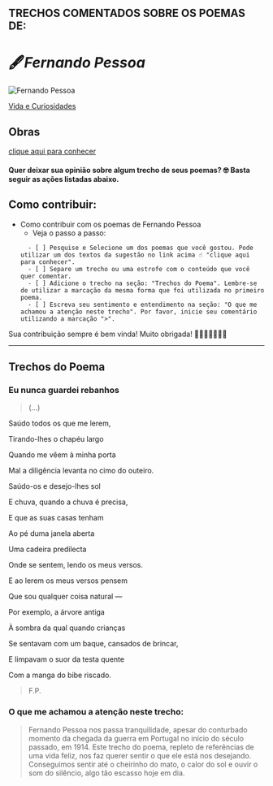 ## TRECHOS COMENTADOS SOBRE OS POEMAS DE:
 
  # 🖋️*Fernando Pessoa*
  
  ![Fernando Pessoa](https://i0.wp.com/serenaucelli.blog/wp-content/uploads/2021/07/fernando-pessoa-1_ncultura.pt_.jpg?resize=256%2C256&ssl=1)
  
  [Vida e Curiosidades](https://www.casafernandopessoa.pt/pt/fernando-pessoa/vida#:~:text=Fernando%20Ant%C3%B3nio%20Nogueira%20Pessoa%20nasceu,padrasto%20era%20o%20c%C3%B4nsul%20Portugu%C3%AAs.)
  
## Obras
  [clique aqui para conhecer](http://www.dominiopublico.gov.br/pesquisa/ResultadoPesquisaObraForm.do?first=50&no_autor=Fernando%20Pessoa&co_categoria=2&pagina=1&select_action=Submit&co_midia=2)
  
  #### Quer deixar sua opinião sobre algum trecho de seus poemas? 🤓 Basta seguir as ações listadas abaixo.
  
## Como contribuir:
*  Como contribuir com os poemas de Fernando Pessoa
    * Veja o passo a passo:
    ```
      - [ ] Pesquise e Selecione um dos poemas que você gostou. Pode utilizar um dos textos da sugestão no link acima ☝️ "clique aqui para conhecer".
      - [ ] Separe um trecho ou uma estrofe com o conteúdo que você quer comentar.
      - [ ] Adicione o trecho na seção: "Trechos do Poema". Lembre-se de utilizar a marcação da mesma forma que foi utilizada no primeiro poema.
      - [ ] Escreva seu sentimento e entendimento na seção: "O que me achamou a atenção neste trecho". Por favor, inicie seu comentário utilizando a marcação ">".
     ``` 
Sua contribuição sempre é bem vinda! Muito obrigada! 🌻🌻🌻🌻🌻🌻🌻
____________________________________________________   
  
## Trechos do Poema
 
  ### Eu nunca guardei rebanhos
  >(...)
  >
   Saúdo todos os que me lerem,
   
   Tirando-lhes o chapéu largo
   
   Quando me vêem à minha porta
   
   Mal a diligência levanta no cimo do outeiro.
   
   Saúdo-os e desejo-lhes sol
   
   E chuva, quando a chuva é precisa,
   
   E que as suas casas tenham
   
   Ao pé duma janela aberta
  
   Uma cadeira predilecta
   
   Onde se sentem, lendo os meus versos.
   
   E ao lerem os meus versos pensem
   
   Que sou qualquer coisa natural —
   
   Por exemplo, a árvore antiga
   
   À sombra da qual quando crianças
   
   Se sentavam com um baque, cansados de brincar,
   
   E limpavam o suor da testa quente
   
   Com a manga do bibe riscado.
   >F.P.


  ### O que me achamou a atenção neste trecho:
  >Fernando Pessoa nos passa tranquilidade, apesar do conturbado momento da chegada da guerra em Portugal no início do século passado, em 1914. Este trecho do poema, repleto de referências de uma vida feliz, nos faz querer sentir o que ele está nos desejando. Conseguimos sentir até o cheirinho do mato, o calor do sol e ouvir o som do silêncio, algo tão escasso hoje em dia.

